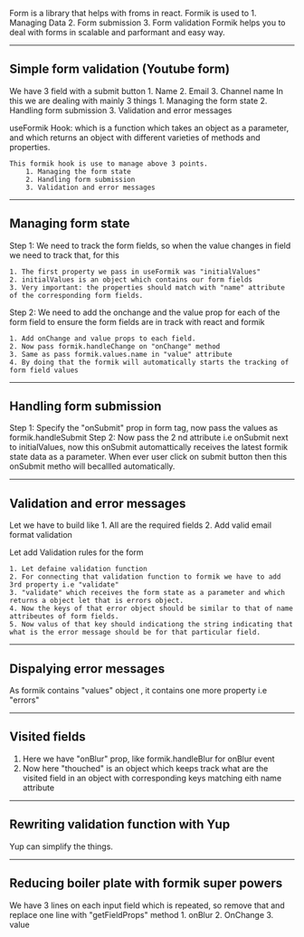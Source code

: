 Form is a library that helps with froms in react.
Formik is used to
    1. Managing Data
    2. Form submission
    3. Form validation
Formik helps you to deal with forms in scalable and parformant and easy way.

---------------------------------------
Simple form validation (Youtube form)
---------------------------------------
We have 3 field with a submit button
    1. Name
    2. Email
    3. Channel name
In this we are dealing with mainly 3 things
    1. Managing the form state
    2. Handling form submission
    3. Validation and error messages

useFormik Hook: 
    which is a function which takes an object as a parameter, and which returns an object with different varieties of methods and properties.

    This formik hook is use to manage above 3 points.
        1. Managing the form state
        2. Handling form submission
        3. Validation and error messages

----------------------
Managing form state
----------------------

Step 1: We need to track the form fields, so when the value changes in field we need to track that, for this

    1. The first property we pass in useFormik was "initialValues"
    2. initialValues is an object which contains our form fields
    3. Very important: the properties should match with "name" attribute of the corresponding form fields.

Step 2:  We need to add the onchange and the value prop for each of the form field to ensure the form fields are in track with react and formik

    1. Add onChange and value props to each field.
    2. Now pass formik.handleChange on "onChange" method
    3. Same as pass formik.values.name in "value" attribute
    4. By doing that the formik will automatically starts the tracking of form field values

--------------------------
Handling form submission
--------------------------

Step 1: Specify the "onSubmit" prop in form tag, now pass the values as formik.handleSubmit
Step 2: Now pass the 2 nd attribute i.e onSubmit next to initialValues, now this onSubmit automattically receives the latest formik state data as a parameter. When ever user click on submit button then this onSubmit metho will becallled automatically.

-------------------------------
Validation and error messages
-------------------------------

Let we have to build like
    1. All are the required fields
    2. Add valid email format validation

Let add Validation rules for the form

    1. Let defaine validation function
    2. For connecting that validation function to formik we have to add 3rd property i.e "validate"
    3. "validate" which receives the form state as a parameter and which returns a object let that is errors object.
    4. Now the keys of that error object should be similar to that of name attribeutes of form fields.
    5. Now valus of that key should indicationg the string indicating that what is the error message should be for that particular field.


--------------------------
Dispalying error messages
--------------------------

As formik contains "values" object , it contains one more property i.e "errors"


----------------
Visited fields
----------------
1. Here we have "onBlur" prop, like formik.handleBlur for onBlur event
2. Now here "thouched" is an object which keeps track what are the visited field in an object with corresponding keys matching eith name attribute


---------------------------------------
Rewriting validation function with Yup
---------------------------------------

Yup can simplify the things.

-----------------------------------------------
Reducing boiler plate with formik super powers
-----------------------------------------------

We have 3 lines on each input field which is repeated, so remove that and replace one line with "getFieldProps" method
    1. onBlur
    2. OnChange
    3. value